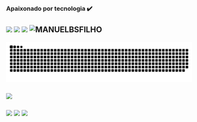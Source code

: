 
### Apaixonado por tecnologia ✔️ 
<h2
<a href="https://linkedin.com/in/manuelborgesfilho/" target="_blank"><img src="https://img.shields.io/badge/- linkedin -%23333?style=for-the-badge&logo=twitter&logoColor=white"target="_blank"></a>
<a href="https://twitter.com/ManuelBSFilho/" target="_blank"><img src="https://img.shields.io/badge/-twitter-%23333?style=for-the-badge&logo=twitter&logoColor=white"target="_blank"></a>
<a href = "https://api.whatsapp.com/send?phone=5571996521211&text=Como%20vai%3F"><img src="https://img.shields.io/badge/WhatsApp-%23333?style=for-the-badge&logo=whatsapp&logoColor=white" target="_blank"></a>
<img height="30" src="https://komarev.com/ghpvc/?username=MANUELBSFILHO&color=blue" alt="MANUELBSFILHO"/>
 
![Snake animation](https://github.com/manuelbsfilho/manuelbsfilho/blob/output/github-contribution-grid-snake.svg)

<p align = "left">
<img src = "https://github-readme-streak-stats.herokuapp.com?user=manuelbsfilho&theme=radical&hide_border=falso" width = 400>
</p>
<img src="https://img.shields.io/badge/HTML-323330?style=for-the-badge&logo=html5&logoColor=white)"</a>
<img src="https://img.shields.io/badge/CSS-323330?&style=for-the-badge&logo=css3&logoColor=white"</a>
<img src="https://img.shields.io/badge/JavaScript-323330?style=for-the-badge&logo=javascript&logoColor=F7DF1E"</a>
</div>
<h2


